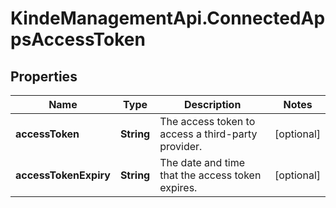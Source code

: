 # KindeManagementApi.ConnectedAppsAccessToken

## Properties

Name | Type | Description | Notes
------------ | ------------- | ------------- | -------------
**accessToken** | **String** | The access token to access a third-party provider. | [optional] 
**accessTokenExpiry** | **String** | The date and time that the access token expires. | [optional] 


